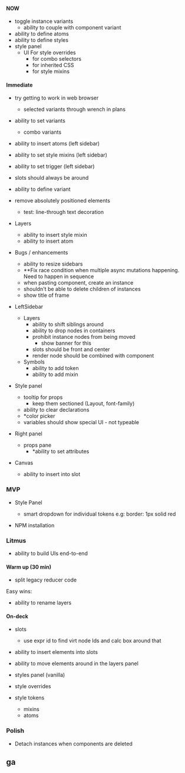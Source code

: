 #### NOW

- toggle instance variants
  - ability to couple with component variant
- ability to define atoms
- ability to define styles
- style panel
  - UI For style overrides
    - for combo selectors
    - for inherited CSS
    - for style mixins

#### Immediate

- try getting to work in web browser

  - selected variants through wrench in plans

- ability to set variants
  - combo variants
- ability to insert atoms (left sidebar)
- ability to set style mixins (left sidebar)
- ability to set trigger (left sidebar)

- slots should always be around
- ability to define variant
- remove absolutely positioned elements

  - test: line-through text decoration

- Layers

  - ability to insert style mixin
  - ability to insert atom

- Bugs / enhancements

  - ability to resize sidebars
  - \*\*Fix race condition when multiple async mutations happening. Need to happen in sequence
  - when pasting component, create an instance
  - shouldn't be able to delete children of instances
  - show title of frame

- LeftSidebar

  - Layers
    - ability to shift siblings around
    - ability to drop nodes in containers
    - prohibit instance nodes from being moved
      - show banner for this
    - slots should be front and center
    - render node should be combined with component
  - Symbols
    - ability to add token
    - ability to add mixin

- Style panel

  - tooltip for props
    - keep them sectioned (Layout, font-family)
  - ability to clear declarations
  - \*color picker
  - variables should show special UI - not typeable

- Right panel

  - props pane
    - \*ability to set attributes

- Canvas
  - ability to insert into slot

### MVP

- Style Panel

  - smart dropdown for individual tokens e.g: border: 1px solid red

- NPM installation

### Litmus

- ability to build UIs end-to-end

#### Warm up (30 min)

- split legacy reducer code

Easy wins:

- ability to rename layers

#### On-deck

- slots

  - use expr id to find virt node Ids and calc box around that

- ability to insert elements into slots
- ability to move elements around in the layers panel
- styles panel (vanilla)
- style overrides
- style tokens

  - mixins
  - atoms

### Polish

- Detach instances when components are deleted

## ga

